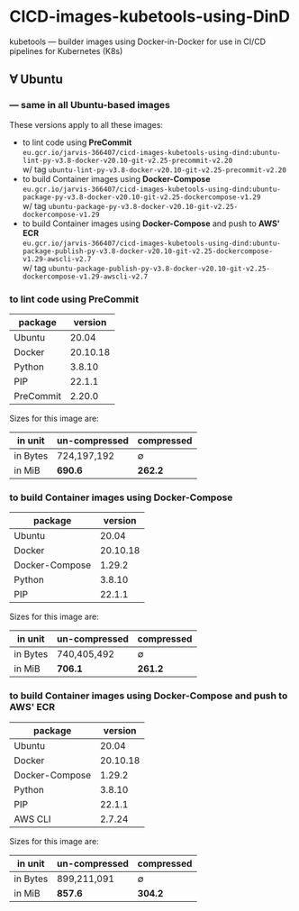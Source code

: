 # CICD-images-kubetools-using-DinD

kubetools &mdash; builder images using Docker-in-Docker for use in CI/CD pipelines for Kubernetes (K8s)

## &forall; Ubuntu

### &mdash; same in all Ubuntu-based images

These versions apply to all these images:

- to lint code using <b>PreCommit</b><br/>
  `eu.gcr.io/jarvis-366407/cicd-images-kubetools-using-dind:ubuntu-lint-py-v3.8-docker-v20.10-git-v2.25-precommit-v2.20`<br/>
  w/ tag `ubuntu-lint-py-v3.8-docker-v20.10-git-v2.25-precommit-v2.20`
- to build Container images using <b>Docker-Compose</b><br/>
  `eu.gcr.io/jarvis-366407/cicd-images-kubetools-using-dind:ubuntu-package-py-v3.8-docker-v20.10-git-v2.25-dockercompose-v1.29`<br/>
  w/ tag `ubuntu-package-py-v3.8-docker-v20.10-git-v2.25-dockercompose-v1.29`
- to build Container images using <b>Docker-Compose</b> and push to <b>AWS' ECR</b><br/>
  `eu.gcr.io/jarvis-366407/cicd-images-kubetools-using-dind:ubuntu-package-publish-py-v3.8-docker-v20.10-git-v2.25-dockercompose-v1.29-awscli-v2.7`<br/>
  w/ tag `ubuntu-package-publish-py-v3.8-docker-v20.10-git-v2.25-dockercompose-v1.29-awscli-v2.7`

### to lint code using PreCommit

| package   | version  |
| --------- | -------- |
| Ubuntu    | 20.04    |
| Docker    | 20.10.18 |
| Python    | 3.8.10   |
| PIP       | 22.1.1   |
| PreCommit | 2.20.0   |

Sizes for this image are:

| in unit  | un-compressed | compressed   |
| -------- | ------------- | ------------ |
| in Bytes | 724,197,192   | &empty;      |
| in MiB   | <b>690.6</b>  | <b>262.2</b> |

### to build Container images using Docker-Compose

| package        | version  |
| -------------- | -------- |
| Ubuntu         | 20.04    |
| Docker         | 20.10.18 |
| Docker-Compose | 1.29.2   |
| Python         | 3.8.10   |
| PIP            | 22.1.1   |

Sizes for this image are:

| in unit  | un-compressed | compressed   |
| -------- | ------------- | ------------ |
| in Bytes | 740,405,492   | &empty;      |
| in MiB   | <b>706.1</b>  | <b>261.2</b> |

### to build Container images using Docker-Compose and push to AWS' ECR

| package        | version  |
| -------------- | -------- |
| Ubuntu         | 20.04    |
| Docker         | 20.10.18 |
| Docker-Compose | 1.29.2   |
| Python         | 3.8.10   |
| PIP            | 22.1.1   |
| AWS CLI        | 2.7.24   |

Sizes for this image are:

| in unit  | un-compressed | compressed   |
| -------- | ------------- | ------------ |
| in Bytes | 899,211,091   | &empty;      |
| in MiB   | <b>857.6</b>  | <b>304.2</b> |
